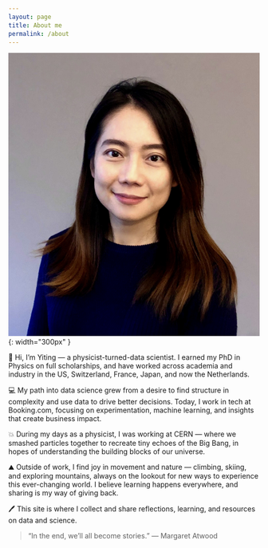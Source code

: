 ```yaml
---
layout: page
title: About me
permalink: /about
---
```

![Description of image](../assets/img/profile.jpg){: width="300px" }

👋 Hi, I’m Yiting — a physicist-turned-data scientist. I earned my PhD in Physics on full scholarships, and have worked across academia and industry in the US, Switzerland, France, Japan, and now the Netherlands.

💻 My path into data science grew from a desire to find structure in complexity and use data to drive better decisions. Today, I work in tech at Booking.com, focusing on experimentation, machine learning, and insights that create business impact.

💥 During my days as a physicist, I was working at CERN — where we smashed particles together to recreate tiny echoes of the Big Bang, in hopes of understanding the building blocks of our universe.

⛰️ Outside of work, I find joy in movement and nature — climbing, skiing, and exploring mountains, always on the lookout for new ways to experience this ever-changing world. I believe learning happens everywhere, and sharing is my way of giving back.

🖊️ This site is where I collect and share reflections, learning, and resources on data and science.

> “In the end, we’ll all become stories.” — Margaret Atwood
